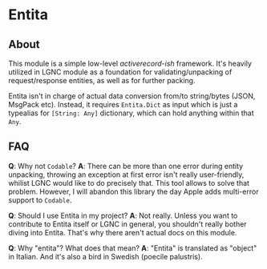 # Entita

## About
This module is a simple low-level _activerecord-ish_ framework. It's heavily utilized in LGNC module as a foundation for validating/unpacking of request/response entities, as well as for further packing.

Entita isn't in charge of actual data conversion from/to string/bytes (JSON, MsgPack etc). Instead, it requires `Entita.Dict` as input which is just a typealias for `[String: Any]` dictionary, which can hold anything within that `Any`.

## FAQ

**Q**: Why not `Codable`?
**A**: There can be more than one error during entity unpacking, throwing an exception at first error isn't really user-friendly, whilist LGNC would like to do precisely that. This tool allows to solve that problem. However, I will abandon this library the day Apple adds multi-error support to `Codable`.

**Q**: Should I use Entita in my project?
**A**: Not really. Unless you want to contribute to Entita itself or LGNC in general, you shouldn't really bother diving into Entita. That's why there aren't actual docs on this module. 

**Q**: Why "entita"? What does that mean?
**A**: "Entita" is translated as "object" in Italian. And it's also a bird in Swedish (poecile palustris).
